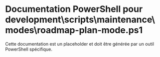 # Documentation PowerShell pour development\scripts\maintenance\modes\roadmap-plan-mode.ps1

Cette documentation est un placeholder et doit être générée par un outil PowerShell spécifique.
